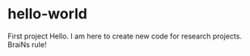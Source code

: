 # hello-world

First project
Hello. I am here to create new code for research projects. BraiNs rule!
